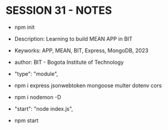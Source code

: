 # SESSION 31 - NOTES

- npm init

- Description: Learning to build MEAN APP in BIT
- Keyworks: APP, MEAN, BIT, Express, MongoDB, 2023
- author: BIT - Bogota Institute of Technology

- "type": "module",

- npm i express jsonwebtoken mongoose multer dotenv cors
- npm i nodemon -D

- "start": "node index.js",

- npm start

